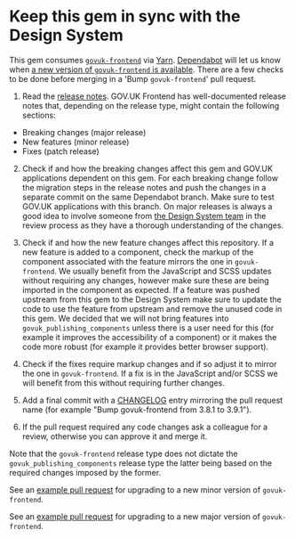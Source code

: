 # Keep this gem in sync with the Design System

This gem consumes [`govuk-frontend`](https://github.com/alphagov/govuk-frontend) via [Yarn](https://classic.yarnpkg.com/). [Dependabot](https://github.com/marketplace/dependabot-preview) will let us know when [a new version of `govuk-frontend` is available](https://github.com/alphagov/govuk_publishing_components/pulls?q=is%3Apr+is%3Aopen+label%3Adependencies+bump+govuk-frontend). There are a few checks to be done before merging in a 'Bump `govuk-frontend`' pull request.

1. Read the [release notes](https://github.com/alphagov/govuk-frontend/releases/). GOV.UK Frontend has well-documented release notes that, depending on the release type, might contain the following sections:
 - Breaking changes (major release)
 - New features (minor release)
 - Fixes (patch release)

2. Check if and how the breaking changes affect this gem and GOV.UK applications dependent on this gem. For each breaking change follow the migration steps in the release notes and push the changes in a separate commit on the same Dependabot branch. Make sure to test GOV.UK applications with this branch. On major releases is always a good idea to involve someone from [the Design System team](https://github.com/orgs/alphagov/teams/team-gov-uk-design-system/members) in the review process as they have a thorough understanding of the changes.

3. Check if and how the new feature changes affect this repository. If a new feature is added to a component, check the markup of the component associated with the feature mirrors the one in `govuk-frontend`. We usually benefit from the JavaScript and SCSS updates without requiring any changes, however make sure these are being imported in the component as expected. If a feature was pushed upstream from this gem to the Design System make sure to update the code to use the feature from upstream and remove the unused code in this gem. We decided that we will not bring features into `govuk_publishing_components` unless there is a user need for this (for example it improves the accessibility of a component) or it makes the code more robust (for example it provides better browser support).

4. Check if the fixes require markup changes and if so adjust it to mirror the one in `govuk-frontend`. If a fix is in the JavaScript and/or SCSS we will benefit from this without requiring further changes.

5. Add a final commit with a [CHANGELOG](/CHANGELOG.md) entry mirroring the pull request name (for example "Bump govuk-frontend from 3.8.1 to 3.9.1").

6. If the pull request required any code changes ask a colleague for a review, otherwise you can approve it and merge it.

Note that the `govuk-frontend` release type does not dictate the `govuk_publishing_components` release type the latter being based on the required changes imposed by the former.

See an [example pull request](https://github.com/alphagov/govuk_publishing_components/pull/1705) for upgrading to a new minor version of `govuk-frontend`.

See an [example pull request](https://github.com/alphagov/govuk_publishing_components/pull/1010) for upgrading to a new major version of `govuk-frontend`.
